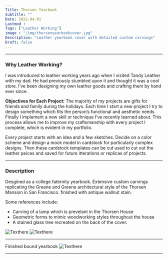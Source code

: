 ```yaml
---
Title: Thorsen Yearbook
Subtitle: ""
Date: 2022-04-01
Lastmod : 
Tags: ["Leather Working"]
image : "/img/thorsenyearbookcover.jpg"
Description: "Leather yearbook cover with detailed custom carvings"
Draft: false
---
```


--- 
### Why Leather Working?

I was introduced to leather working years ago when I visited Tandy Leather with my dad. He had previously stumbled upon it and thought it was a cool store. I’ve been designing my own leather goods and crafting them by hand ever since. 

**Objectives for Each Project:**
The majority of my projects are gifts for friends and family during the holidays. Each time I start a new project I try to design something which fits the person’s functional and aesthetic needs. Finally I implement a new skill or technique I’ve recently learned about. This process allows me to improve my craftsmanship with every project I complete, which is evident in my portfolio. 

Every project starts with an idea and a few sketches. Decide on a color scheme and design a mock model in cardstock for particularly complex designs. Then these cardstock templates can be cut used to cut out the leather peices and saved for future itterations or replicas of projects.

--- 

### Description ###
Desgined as a college faternity yearbook. Extensive custom carvings replicating the Greene and Greene architectural style of the Thorsen Mansion in San Francisco. finished with antique wallnut stain.

Some references include:
* Carving of a lamp which is prevelant in the Thorsen House
* Geometric forms to mimic woodworking styles throughout the house
* A stained glass tree recreated on the back of the cover.

![Texthere](/img/thorsenlamphouse.jpg "")
![Texthere](/img/thorsenedgeshouse.jpg "")

---

Finished bound yearbook
![Texthere](/img/thorsenyearbookside.jpg "")

---



